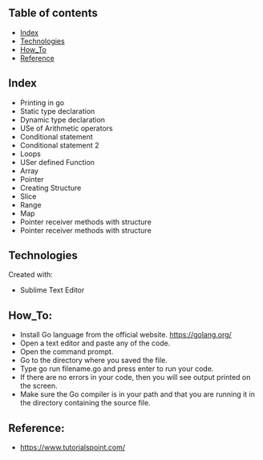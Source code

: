 ## Table of contents

* [Index](#index)
* [Technologies](#technologies)
* [How_To](#how_to)
* [Reference](#reference)

## Index

* Printing in go
* Static type declaration
* Dynamic type declaration
* USe of Arithmetic operators
* Conditional statement
* Conditional statement 2
* Loops
* USer defined Function
* Array
* Pointer
* Creating Structure
* Slice
* Range
* Map
* Pointer receiver methods with structure
* Pointer receiver methods with structure

## Technologies
Created with:
* Sublime Text Editor

## How_To:
* Install Go language from the official website. https://golang.org/ 
* Open a text editor and paste any of the code.
* Open the command prompt.
* Go to the directory where you saved the file.
* Type go run filename.go and press enter to run your code.
* If there are no errors in your code, then you will see output printed on the screen.
* Make sure the Go compiler is in your path and that you are running it in the directory containing the source file.


## Reference:
* https://www.tutorialspoint.com/
